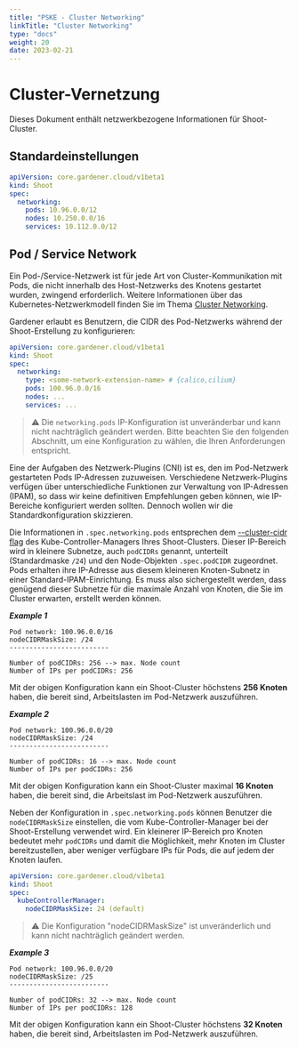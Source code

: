```yaml
---
title: "PSKE - Cluster Networking"
linkTitle: "Cluster Networking"
type: "docs"
weight: 20
date: 2023-02-21
---
```


# Cluster-Vernetzung

Dieses Dokument enthält netzwerkbezogene Informationen für Shoot-Cluster.

## Standardeinstellungen

```yaml
apiVersion: core.gardener.cloud/v1beta1
kind: Shoot
spec:
  networking:
    pods: 10.96.0.0/12
    nodes: 10.250.0.0/16
    services: 10.112.0.0/12
```

## Pod / Service Network

Ein Pod-/Service-Netzwerk ist für jede Art von Cluster-Kommunikation mit Pods, die nicht innerhalb des Host-Netzwerks des Knotens gestartet wurden, zwingend erforderlich.
Weitere Informationen über das Kubernetes-Netzwerkmodell finden Sie im Thema [Cluster Networking](https://kubernetes.io/docs/concepts/cluster-administration/networking/).

Gardener erlaubt es Benutzern, die CIDR des Pod-Netzwerks während der Shoot-Erstellung zu konfigurieren:

```yaml
apiVersion: core.gardener.cloud/v1beta1
kind: Shoot
spec:
  networking:
    type: <some-network-extension-name> # {calico,cilium}
    pods: 100.96.0.0/16
    nodes: ...
    services: ...
```

> :warning: Die `networking.pods` IP-Konfiguration ist unveränderbar und kann nicht nachträglich geändert werden. 
> Bitte beachten Sie den folgenden Abschnitt, um eine Konfiguration zu wählen, die Ihren Anforderungen entspricht.

Eine der Aufgaben des Netzwerk-Plugins (CNI) ist es, den im Pod-Netzwerk gestarteten Pods IP-Adressen zuzuweisen.
Verschiedene Netzwerk-Plugins verfügen über unterschiedliche Funktionen zur Verwaltung von IP-Adressen (IPAM), so dass wir keine definitiven Empfehlungen geben können, wie IP-Bereiche konfiguriert werden sollten.
Dennoch wollen wir die Standardkonfiguration skizzieren.

Die Informationen in `.spec.networking.pods` entsprechen dem [--cluster-cidr flag](https://kubernetes.io/docs/reference/command-line-tools-reference/kube-controller-manager/) des Kube-Controller-Managers Ihres Shoot-Clusters.
Dieser IP-Bereich wird in kleinere Subnetze, auch `podCIDRs` genannt, unterteilt (Standardmaske `/24`) und den Node-Objekten `.spec.podCIDR` zugeordnet.
Pods erhalten ihre IP-Adresse aus diesem kleineren Knoten-Subnetz in einer Standard-IPAM-Einrichtung.
Es muss also sichergestellt werden, dass genügend dieser Subnetze für die maximale Anzahl von Knoten, die Sie im Cluster erwarten, erstellt werden können.

_**Example 1**_
```
Pod network: 100.96.0.0/16
nodeCIDRMaskSize: /24
-------------------------

Number of podCIDRs: 256 --> max. Node count 
Number of IPs per podCIDRs: 256
```

Mit der obigen Konfiguration kann ein Shoot-Cluster höchstens **256 Knoten** haben, die bereit sind, Arbeitslasten im Pod-Netzwerk auszuführen.

_**Example 2**_
```
Pod network: 100.96.0.0/20
nodeCIDRMaskSize: /24
-------------------------

Number of podCIDRs: 16 --> max. Node count 
Number of IPs per podCIDRs: 256
```

Mit der obigen Konfiguration kann ein Shoot-Cluster maximal **16 Knoten** haben, die bereit sind, die Arbeitslast im Pod-Netzwerk auszuführen.

Neben der Konfiguration in `.spec.networking.pods` können Benutzer die `nodeCIDRMaskSize` einstellen, die vom Kube-Controller-Manager bei der Shoot-Erstellung verwendet wird.
Ein kleinerer IP-Bereich pro Knoten bedeutet mehr `podCIDRs` und damit die Möglichkeit, mehr Knoten im Cluster bereitzustellen, aber weniger verfügbare IPs für Pods, die auf jedem der Knoten laufen.

```yaml
apiVersion: core.gardener.cloud/v1beta1
kind: Shoot
spec:
  kubeControllerManager:
    nodeCIDRMaskSize: 24 (default)
```

> :warning: Die Konfiguration "nodeCIDRMaskSize" ist unveränderlich und kann nicht nachträglich geändert werden.

_**Example 3**_
```
Pod network: 100.96.0.0/20
nodeCIDRMaskSize: /25
-------------------------

Number of podCIDRs: 32 --> max. Node count 
Number of IPs per podCIDRs: 128
```

Mit der obigen Konfiguration kann ein Shoot-Cluster höchstens **32 Knoten** haben, die bereit sind, Arbeitslasten im Pod-Netzwerk auszuführen.
